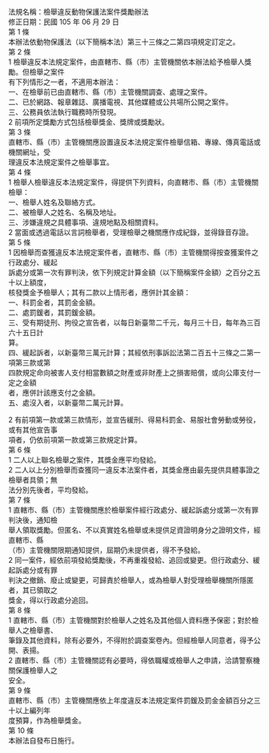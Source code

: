法規名稱：檢舉違反動物保護法案件獎勵辦法  
修正日期：民國 105 年 06 月 29 日  
第 1 條  
本辦法依動物保護法（以下簡稱本法）第三十三條之二第四項規定訂定之。  
第 2 條  
1 檢舉違反本法規定案件，由直轄市、縣（市）主管機關依本辦法給予檢舉人獎勵。但檢舉之案件  
有下列情形之一者，不適用本辦法：  
一、在檢舉前已由直轄市、縣（市）主管機關調查、處理之案件。  
二、已於網路、報章雜誌、廣播電視、其他媒體或公共場所公開之案件。  
三、公務員依法執行職務時所發現。  
2 前項所定獎勵方式包括檢舉獎金、獎牌或獎勵狀。  
第 3 條  
直轄市、縣（市）主管機關應設置違反本法規定案件檢舉信箱、專線、傳真電話或機關網址，受  
理違反本法規定案件之檢舉事宜。  
第 4 條  
1 檢舉人檢舉違反本法規定案件，得提供下列資料，向直轄市、縣（市）主管機關檢舉：  
一、檢舉人姓名及聯絡方式。  
二、被檢舉人之姓名、名稱及地址。  
三、涉嫌違規之具體事項、違規地點及相關資料。  
2 當面或透過電話以言詞檢舉者，受理檢舉之機關應作成紀錄，並得錄音存證。  
第 5 條  
1 因檢舉而查獲違反本法規定案件者，直轄市、縣（市）主管機關得按查獲案件之行政處分、緩起  
訴處分或第一次有罪判決，依下列規定計算金額（以下簡稱案件金額）之百分之五十以上額度，  
核發獎金予檢舉人；其有二款以上情形者，應併計其金額：  
一、科罰金者，其罰金金額。  
二、處罰鍰者，其罰鍰金額。  
三、受有期徒刑、拘役之宣告者，以每日新臺幣二千元，每月三十日，每年為三百六十五日計  
算。  
四、緩起訴者，以新臺幣三萬元計算；其經依刑事訴訟法第二百五十三條之二第一項第三款或第  
四款規定命向被害人支付相當數額之財產或非財產上之損害賠償，或向公庫支付一定之金額  
者，應併計該應支付之金額。  
五、處沒入者，以新臺幣二萬元計算。  


2 有前項第一款或第三款情形，並宣告緩刑、得易科罰金、易服社會勞動或勞役，或有其他宣告事  
項者，仍依前項第一款或第三款規定計算。  
第 6 條  
1 二人以上聯名檢舉之案件，其獎金應平均發給。  
2 二人以上分別檢舉而查獲同一違反本法案件者，其獎金應由最先提供具體事證之檢舉者具領；無  
法分別先後者，平均發給。  
第 7 條  
1 直轄市、縣（市）主管機關應於檢舉案件經行政處分、緩起訴處分或第一次有罪判決後，通知檢  
舉人領取獎勵。但匿名、不以真實姓名檢舉或未提供足資證明身分之證明文件，經直轄市、縣  
（市）主管機關限期通知提供，屆期仍未提供者，得不予發給。  
2 同一案件，經依前項發給獎勵後，不再重複發給、追回或變更。但行政處分、緩起訴處分或有罪  
判決之撤銷、廢止或變更，可歸責於檢舉人，或為檢舉人對受理檢舉機關所隱匿者，其已領取之  
獎金，得以行政處分追回。  
第 8 條  
1 直轄市、縣（市）主管機關對於檢舉人之姓名及其他個人資料應予保密；對於檢舉人之檢舉書、  
筆錄及其他資料，除有必要外，不得附於調查案卷內。但經檢舉人同意者，得予公開、表揚。  
2 直轄市、縣（市）主管機關認有必要時，得依職權或檢舉人之申請，洽請警察機關保護檢舉人之  
安全。  
第 9 條  
直轄市、縣（市）主管機關應依上年度違反本法規定案件罰鍰及罰金金額百分之三十以上編列年  
度預算，作為檢舉獎金。  
第 10 條  
本辦法自發布日施行。  


